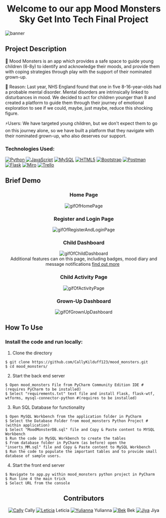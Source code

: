 <!-- TITLE -->
<div align=center>
<h1>Welcome to our app Mood Monsters <br> Sky Get Into Tech Final Project</h1> 
</div>

<img src="https://github.com/CallyKilduff123/mood_monsters/blob/main/MMBanner.png"  alt="banner">

<!-- PROJECT DESCRIPTION -->
## Project Description 
👾 Mood Monsters is an app which provides a safe space to guide young children (6-8y) to identify and acknowledge their moods, and provide them with coping strategies through play with the support of their nominated grown-up.

🤔 Reason: Last year, NHS England found that one in five 8-16-year-olds had a probable mental disorder. Mental disorders are intrinsically linked to disturbances in mood. We decided to act for children younger than 8 and created a platform to guide them through their journey of emotional exploration to see if we could, maybe, just maybe, reduce this shocking figure.

⚡Users: We have targeted young children, but we don't expect them to go on this journey alone, so we have built a platform that they navigate with their nominated grown-up, who also deserves our support.

### Technologies Used:  
[![Python](https://img.shields.io/badge/Python-FFD43B?style=for-the-badge&logo=python&logoColor=blue)](https://docs.python.org/3.13/)
[![JavaScript](https://img.shields.io/badge/JavaScript-323330?style=for-the-badge&logo=javascript&logoColor=F7DF1E)](https://www.w3schools.com/js/)
[![MySQL](https://img.shields.io/badge/MySQL-005C84?style=for-the-badge&logo=mysql&logoColor=white)](href="https://www.mysql.com/)
[![HTML5](https://img.shields.io/badge/HTML5-E34F26?style=for-the-badge&logo=html5&logoColor=white)](https://html.com/html5/)
[![Bootstrap](https://img.shields.io/badge/Bootstrap-563D7C?style=for-the-badge&logo=bootstrap&logoColor=white)](https://getbootstrap.com/)
[![Postman](https://img.shields.io/badge/Postman-FF6C37?style=for-the-badge&logo=Postman&logoColor=white)](https://www.postman.com/)
[![Flask](https://img.shields.io/badge/Flask-000000?style=for-the-badge&logo=flask&logoColor=white)](https://flask.palletsprojects.com/en/3.0.x/)
[![Miro](https://img.shields.io/badge/Miro-F7C922?style=for-the-badge&logo=Miro&logoColor=050036)](https://miro.com/)
[![Trello](https://img.shields.io/badge/Trello-0052CC?style=for-the-badge&logo=trello&logoColor=white)](https://trello.com/)

## Brief Demo
<div align=center>


  ### Home Page 
  ![gifOfHomePage](https://media.giphy.com/media/v1.Y2lkPTc5MGI3NjExOWxlbHY1aXBkZ2Z6dHdqbGI1bDljYjFxZWkyMndpajFib25zaG13diZlcD12MV9pbnRlcm5hbF9naWZfYnlfaWQmY3Q9Zw/CuL7tnMQzy7hoDr3ZA/giphy.gif)
  ### Register and Login Page
  ![gifOfRegisterAndLoginPage](https://media.giphy.com/media/v1.Y2lkPTc5MGI3NjExZ2Q3aHMxcjk3aWJleWUydHgxc2VnbHA4ZmltMzFoaWJoZjJhMjE4OSZlcD12MV9pbnRlcm5hbF9naWZfYnlfaWQmY3Q9Zw/Gjn5UWWWLlE4oScuoe/giphy.gif)
  ### Child Dashboard
  ![gifOfChildDashboard](https://media.giphy.com/media/v1.Y2lkPTc5MGI3NjExOWxlbHY1aXBkZ2Z6dHdqbGI1bDljYjFxZWkyMndpajFib25zaG13diZlcD12MV9pbnRlcm5hbF9naWZfYnlfaWQmY3Q9Zw/CuL7tnMQzy7hoDr3ZA/giphy.gif)
  <br> Additional features can on this page, including badges, mood diary and message notifications [find out more](#How-To-Use) &nbsp; 
  ### Child Activity Page 
   ![gifOfActivityPage](https://media.giphy.com/media/v1.Y2lkPTc5MGI3NjExYno0c2RvcHAyZGJtN2lpdG9icXZxb21qaW90NmhmanE0ODBlN2hnaiZlcD12MV9pbnRlcm5hbF9naWZfYnlfaWQmY3Q9Zw/xjmK4FIGgVZiT6Tm9U/giphy.gif)
  ### Grown-Up Dashboard
  ![gifOfGrownUpDashboard](https://media.giphy.com/media/v1.Y2lkPTc5MGI3NjExMHpub2xhdnVtaWUzNHNiMXk0eTZvczA5MzN0cGtudXRrZzMxN2MyayZlcD12MV9pbnRlcm5hbF9naWZfYnlfaWQmY3Q9Zw/AGzDhjs4dTR215aMoP/giphy.gif)
</div>

<!-- HOW TO USE THE APP --> 
## How To Use 
### Install the code and run locally: 
1. Clone the directory

```
$ git clone https://github.com/CallyKilduff123/mood_monsters.git 
$ cd mood_monsters/
```
2. Start the back end server 
```
$ Open mood_monsters File from PyCharm Community Edition IDE #(requires PyCharm to be installed)
$ Select "requirements.txt" text file and install Flask, flask-wtf, wtforms, mysql-connector-python #(requires to be installed)
```
3. Run SQL Database for functionality  
```
$ Open MySQL Workbench from the application folder in PyCharm
$ Select the Database Folder from mood_monsters Python Project #(within application)
$ Select "MoodMonsterDB.sql" file and Copy & Paste content to MYSQL Workbench
$ Run the code in MySQL Workbench to create the tables 
$ From database folder in PyCharm (as before) open the "inserts_MM.sql" file and Copy & Paste content to MySQL Workbench
$ Run the code to populate the important tables and to provide small database of sample users. 
```
4. Start the front end server 
```
$ Navigate to app.py within mood_monsters python project in PyCharm
$ Run line 4 the main trick
$ Select URL from the console  
``` 
<div align="center">

  
## Contributors
[![Cally](https://img.icons8.com/nolan/25/github.png)](https://github.com/CallyKilduff123) Cally [![Leticia](https://img.icons8.com/nolan/25/github.png)](https://github.com/Leticia-Santos922) Leticia [![Yulianna](https://img.icons8.com/nolan/25/github.png)](https://github.com/yuliannagarcia) Yulianna [![Bek](https://img.icons8.com/nolan/25/github.png)](https://github.com/BekstersLab) Bek [![Jiya](https://img.icons8.com/nolan/25/github.png)](https://github.com/Jiyabharti) Jiya 
</div>
